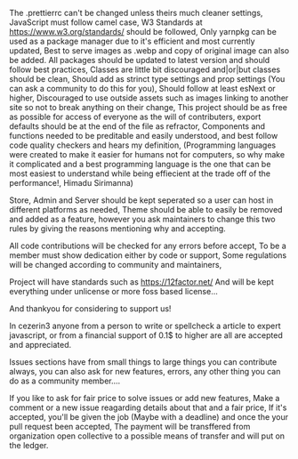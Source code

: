 The .prettierrc can't be changed unless theirs much cleaner settings,
JavaScript must follow camel case,
W3 Standards at https://www.w3.org/standards/ should be followed,
Only yarnpkg can be used as a package manager due to it's efficient and
most currently updated,
Best to serve images as .webp and copy of original image can also be added.
All packages should be updated to latest version and should follow best practices,
Classes are little bit discouraged and|or|but classes should be clean,
Should add as strinct type settings and prop settings
(You can ask a community to do this for you),
Should follow at least esNext or higher,
Discouraged to use outside assets such as images linking to another site so
not to break anything on their change,
This project should be as free as possible for access of everyone as the
will of contributers,
export defaults should be at the end of the file as refractor,
Components and functions needed to be preditable and easily understood,
and best follow code quality checkers and hears my definition,
(Programming languages were created to make it easier for humans not for computers,
so why make it complicated and a best programming language is the one that can be most easiest to
understand while being effiecient at the trade off of the performance!, Himadu Sirimanna)

Store, Admin and Server should be kept seperated so a user can host in
different platforms as needed,
Theme should be able to easily be removed and added as a feature,
however you ask maintainers to change this
two rules by giving the reasons mentioning why and accepting.

All code contributions will be checked for any errors before accept,
To be a member must show dedication either by code or support,
Some regulations will be changed according to community and maintainers,

Project will have standards such as https://12factor.net/
And will be kept everything under unlicense or more foss based license...

And thankyou for considering to support us!

In cezerin3 anyone from a person to write or spellcheck a article to
expert javascript, or from a financial support of 0.1\$ to higher are all
are accepted and appreciated.

Issues sections have from small things to large things you can contribute always,
you can also ask for new features, errors, any other thing you can do as a community member....

If you like to ask for fair price to solve issues or add new features,
Make a comment or a new issue reagarding details about that and a fair price,
If it's accepted, you'll be given the job (Maybe with a deadline)
and once the your pull request been accepted,
The payment will be transffered from organization open collective to a possible
means of transfer and will put on the ledger.
